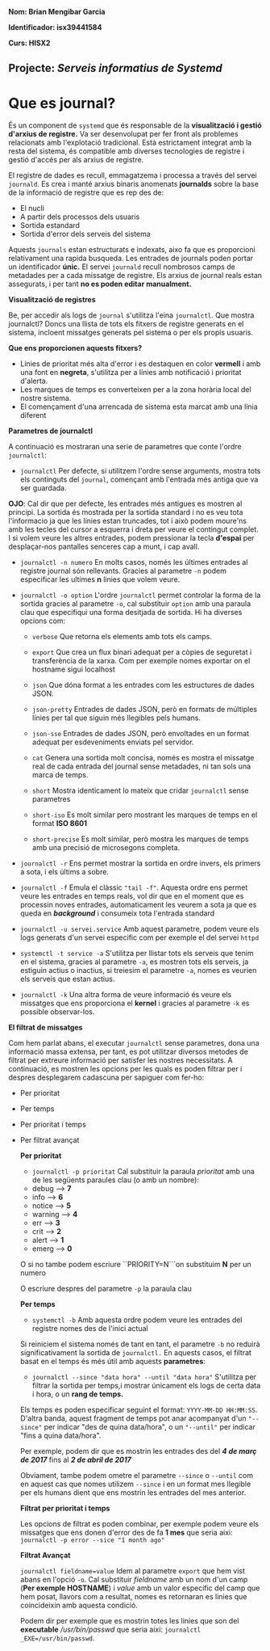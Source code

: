 **Nom: Brian Mengibar Garcia**

**Identificador: isx39441584**

**Curs: HISX2**

**Projecte: _Serveis informatius de Systemd_**
----------------------------------------------

# Que es journal?

És un component de ``systemd`` que és responsable de la **visualització i 
gestió d'arxius de registre.** Va ser desenvolupat per fer front als 
problemes relacionats amb l'explotació tradicional. 
Està estrictament integrat amb la resta del sistema, és compatible amb 
diverses tecnologies de registre i gestió d'accés per als arxius de 
registre.

El registre de dades es recull, emmagatzema i processa a través del 
servei ``journald``. Es crea i manté arxius binaris anomenats 
**journalds** sobre la base de la informació de registre que es rep des de:
* El nucli
* A partir dels processos dels usuaris
* Sortida estandard
* Sortida d'error dels serveis del sistema
 
Aquests ``journals`` estan estructurats e indexats, aixo fa que es
proporcioni relativament una rapida busqueda. Les entrades de journals
poden portar un identificador **únic.** El servei ``journald`` recull nombrosos 
camps de metadades per a cada missatge de registre. Els arxius de journal 
reals estan assegurats, i per tant **no es poden editar manualment.**

**Visualització de registres**

Be, per accedir als logs de ``journal`` s'utilitza l'eina ``journalctl``.
Que mostra journalctl? Doncs una llista de tots els fitxers de registre
generats en el sistema, incloent missatges generats pel sistema o per els
propis usuaris.

**Que ens proporcionen aquests fitxers?**

* Línies de prioritat més alta d'error i es destaquen en color **vermell** 
i amb una font en **negreta**, s'utilitza per a línies amb notificació i
prioritat d'alerta.
* Les marques de temps es converteixen per a la zona horària local del nostre sistema.
* El començament d'una arrencada de sistema esta marcat amb una línia diferent

**Parametres de journalctl**

A continuació es mostraran una serie de parametres que conte l'ordre
``journalctl``:

* ``journalctl``
Per defecte, si utilitzem l'ordre sense arguments, mostra tots els 
continguts del ``journal``, començant amb l'entrada més antiga que va ser guardada.

**OJO**: Cal dir que per defecte, les entrades més antigues es mostren 
al principi. La sortida és mostrada per la sortida standard i no es veu 
tota l'informacio ja que les línies estan truncades, tot i això podem 
moure'ns amb les tecles del cursor a esquerra i dreta per veure el 
contingut complet. I si volem veure les altres entrades, podem pressionar 
la tecla **d'espai** per desplaçar-nos pantalles senceres cap a munt, i cap avall.



* ``journalctl -n numero``
En molts casos, només les últimes entrades al registre journal són 
rellevants. Gracies al parametre ``-n`` podem especificar les ultimes **n**
linies que volem veure.



* ``journalctl -o option``
L'ordre ``journalctl`` permet controlar la forma de la sortida gracies
al parametre ``-o``, cal substituir ``option`` amb una paraula clau que 
especifiqui una forma desitjada de sortida. Hi ha diverses opcions com:
  * ``verbose`` 
  Que retorna els elements amb tots els camps.
  

  
  * ``export``
  Que crea un flux binari adequat per a còpies de seguretat i transferència
  de la xarxa. Com per exemple nomes exportar on el hostname sigui
  localhost
  

  
  * ``json``
  Que dóna format a les entrades com les estructures de dades JSON. 
  

  
  * ``json-pretty``
  Entrades de dades JSON, però en formats de múltiples 
  línies per tal que siguin més llegibles pels humans.
  

  
  * ``json-sse``
  Entrades de dades JSON, però envoltades en un format adequat per
  esdeveniments enviats pel servidor.
  

  
  * ``cat``
  Genera una sortida molt concisa, només es mostra el missatge real de 
  cada entrada del journal sense metadades, ni tan sols una marca de temps.
  

  
  * ``short``
  Mostra identicament lo mateix que cridar ``journalctl`` sense parametres
  

  
  * ``short-iso``
  Es molt similar pero mostrant les marques de temps en el format
  **ISO 8601**
  

  
  * ``short-precise``
  Es molt similar, però mostra les marques de temps amb una precisió de 
  microsegons completa.
  


* ``journalctl -r``
Ens permet mostrar la sortida en ordre invers, els primers a sota, 
i els últims a sobre.



* ``journalctl -f``
Emula el clàssic ``"tail -f"``. Aquesta ordre ens permet veure les entrades
en temps reals, vol dir que en el moment que es processin noves entrades,
automaticament les veurem a sota ja que es queda en **_background_** i
consumeix tota l'entrada standard



* ``journalctl -u servei.service``
Amb aquest parametre, podem veure els logs generats d'un servei
especific com per exemple el del servei ``httpd``


* ``systemctl -t service -a``
S'utilitza per llistar tots els serveis que tenim en el sistema, gracies
al parametre ``-a``, es mostren tots els serveis, ja estiguin actius o
inactius, si treiesim el parametre ``-a``, nomes es veurien els serveis
que estan actius.



* ``journalctl -k``
Una altra forma de veure informació és veure els missatges que ens proporciona
el **kernel** i gracies al parametre ``-k`` es possible observar-los.



**El filtrat de missatges**

Com hem parlat abans, el executar ``journalctl`` sense parametres,
dona una informació massa extensa, per tant, es pot utilitzar diversos
metodes de filtrat per extreure informació per satisfer les nostres
necessitats. A continuació, es mostren les opcions per les quals es poden
filtrar per i despres desplegarem cadascuna per sapiguer com fer-ho:

* Per prioritat
* Per temps
* Per prioritat i temps
* Per filtrat avançat

  **Per prioritat**
  
  * ``journalctl -p prioritat``
  Cal substituir la paraula _prioritat_ amb una de les següents paraules 
  clau (o amb un nombre): 
   * debug --> **7**
   * info --> **6**
   * notice --> **5**
   * warning --> **4**
   * err --> **3**
   * crit --> **2**
   * alert --> **1**
   * emerg --> **0**
   

   
   O si no tambe podem escriure ``PRIORITY=N```on substituim **N** per un
   numero
   

   
   O escriure despres del parametre ``-p`` la paraula clau
   


  **Per temps**
  
  * ``systemctl -b``
  Amb aquesta ordre podem veure les entrades del registre nomes des de
  l'inici actual

 

  Si reiniciem el sistema només de tant en tant, el parametre ``-b`` 
  no reduirà significativament la sortida de ``journalctl.``
  En aquests casos, el filtrat basat en el temps és més útil amb aquests
  **parametres**:
  
  * ``journalctl --since "data hora" --until "data hora"``
  S'utilitza per filtrar la sortida per temps,i mostrar únicament els logs
  de certa data i hora, o un **rang de temps.**

  Els temps es poden especificar seguint el format: ``YYYY-MM-DD HH:MM:SS``.
  D'altra banda, aquest fragment de temps pot anar acompanyat d'un ``"--since"``
  per indicar "des de quina data/hora", o un ``"--until"`` per indicar "fins a quina
  data/hora".

  Per exemple, podem dir que es mostrin les entrades des del **_4 de març de
  2017_** fins al **_2 de abril de 2017_**



  Obviament, tambe podem ometre el parametre ``--since`` o ``--until``
  com en aquest cas que nomes utilizem ``--since`` i en un format
  mes llegible per els humans dient que ens mostrin les entrades del mes
  anterior.



  **Filtrat per prioritat i temps**
  
  Les opcions de filtrat es poden combinar, per exemple podem veure
  els missatges que ens donen d'error des de fa **1 mes** que seria aixi:
  ``journalctl -p error --sice "1 month ago"``
  
  
  **Filtrat Avançat**
  
  ``journalctl fieldname=value``
  Idem al parametre ``export`` que hem vist abans en l'opció ``-o``.
  Cal substituir _fieldname_ amb un nom d'un camp (**Per exemple 
  HOSTNAME**) i _value_ amb un valor especific del camp que hem posat, llavors
  com a resultat, nomes es retornaran es linies que coincideixin amb
  aquesta condició.
  
  Podem dir per exemple que es mostrin totes les linies que son del
  **executable** _/usr/bin/passwd_ que seria aixi:
  ``journalctl _EXE=/usr/bin/passwd``.
  
